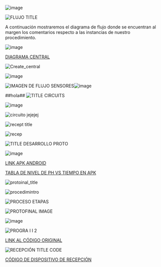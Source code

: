 

![image](https://github.com/Fx2048/Team_4_FdD/assets/131219987/1c361b20-874d-4d26-b355-46d7d8639e7b)

![FLUJO TITLE](https://github.com/Fx2048/Team_4_FdD/assets/131219987/28a1f97a-6aa1-4b39-88c2-abf4804b01e7)

A continuación mostraremos el diagrama de flujo donde se encuentran al margen los comentarios respecto a las instancias de nuestro procedimiento.

![image](https://github.com/Fx2048/Team_4_FdD/assets/131219987/49598391-a8be-4c26-bd8c-4c455c975427)

[DIAGRAMA CENTRAL](https://github.com/Fx2048/Team_4_FdD/blob/main/Software/Blank%20diagram%20(1).png)

![Create_central](https://github.com/Fx2048/Team_4_FdD/assets/131219987/f4ca584a-166b-4994-8438-1b5813f485ae)


![image](https://github.com/Fx2048/Team_4_FdD/assets/131219987/88aff30e-a657-4409-82dc-dff470d58abf)


![IMAGEN DE FLUJO SENSORES](https://github.com/Fx2048/Team_4_FdD/assets/131219987/fbc00875-c5ea-41aa-b4fa-cb677e3c4066)![image](https://github.com/Fx2048/Team_4_FdD/assets/131219987/b41beda7-da39-47b0-9c4c-788a6bb0f6d3)

##hola##
![TITLE CIRCUITS](https://github.com/Fx2048/Team_4_FdD/assets/131219987/0abbabdd-5bd8-49eb-81ed-425ae01978a9)

![image](https://github.com/Fx2048/Team_4_FdD/assets/131219987/f167f621-be88-4ae8-8ac9-097168a0cc11)

![circuito jejejej](https://github.com/Fx2048/Team_4_FdD/assets/131219987/278d9fd8-791d-43cd-9468-8b019ef8aed4)


![recept title](https://github.com/Fx2048/Team_4_FdD/assets/131219987/8ef1a3c6-f2d4-4a52-92e8-c69775e265ac)


![recep](https://github.com/Fx2048/Team_4_FdD/assets/131219987/c6d57436-92ac-46ec-8974-da20cb42f37c)


![TITLE DESARROLLO PROTO](https://github.com/Fx2048/Team_4_FdD/assets/131219987/459513f2-7fa7-4c5d-8a46-573f9f69b0ac)

![image](https://github.com/Fx2048/Team_4_FdD/assets/131219987/aaa709fb-c21b-4a52-80b2-8c0727f74af4)


[LINK APK ANDROID](https://github.com/Fx2048/Team_4_FdD/blob/main/Software/ECOPUREHARVEST.apk)

[TABLA DE NIVEL DE PH VS TIEMPO EN APK](https://thingspeak.com/channels/2428834/charts/1?bgcolor=%23ffffff&color=%23d62020&dynamic=true&results=60&type=line&update=15)


![protoinal_title](https://github.com/Fx2048/Team_4_FdD/assets/131219987/7f8a8efe-7a2e-4f45-b25e-39c1977b3dca)




![procedimintro](https://github.com/Fx2048/Team_4_FdD/assets/131219987/b426f154-8f37-49f0-ac67-07f515cd8d49)


![PROCESO ETAPAS](https://github.com/Fx2048/Team_4_FdD/assets/131219987/6f703fce-f67f-4012-a93c-5d50dcb699f9)

![PROTOFINAL IMAGE](https://github.com/Fx2048/Team_4_FdD/assets/131219987/80b775ad-85d1-4193-99ad-884b7767ceb6)


![image](https://github.com/Fx2048/Team_4_FdD/assets/131219987/e6390524-de7d-4a2c-8443-5c9539669b6b)


![PROGRA I I 2](https://github.com/Fx2048/Team_4_FdD/assets/131219987/f27e3849-8b29-4e00-8be6-249b71b044fd)

[LINK AL CÓDIGO ORIGINAL](https://github.com/Fx2048/Team_4_FdD/blob/main/Software/Codigo_ph_co2)

![RECEPCIÓN TITLE CODE](https://github.com/Fx2048/Team_4_FdD/assets/131219987/2f3230ca-364c-4ac3-a6f2-7f9266533c83)


[CÓDIGO DE DISPOSITIVO DE RECEPCIÓN](https://github.com/Fx2048/Team_4_FdD/blob/main/Software/codigo_recepcion)
